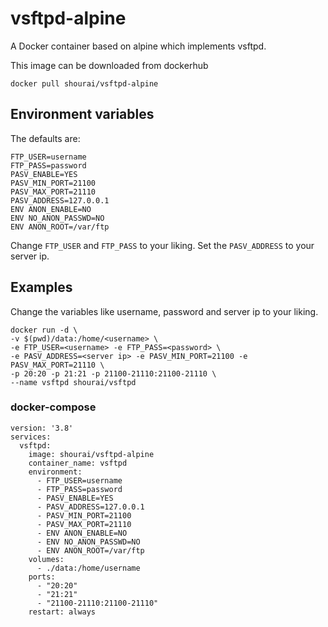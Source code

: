 # vsftpd-alpine

A Docker container based on alpine which implements vsftpd.

This image can be downloaded from dockerhub
```
docker pull shourai/vsftpd-alpine
```

## Environment variables

The defaults are:
```
FTP_USER=username
FTP_PASS=password
PASV_ENABLE=YES
PASV_MIN_PORT=21100
PASV_MAX_PORT=21110
PASV_ADDRESS=127.0.0.1
ENV ANON_ENABLE=NO
ENV NO_ANON_PASSWD=NO
ENV ANON_ROOT=/var/ftp
```
Change `FTP_USER` and `FTP_PASS` to your liking.
Set the `PASV_ADDRESS` to your server ip.


## Examples

Change the variables like username, password and server ip to your liking.

```
docker run -d \
-v $(pwd)/data:/home/<username> \
-e FTP_USER=<username> -e FTP_PASS=<password> \
-e PASV_ADDRESS=<server ip> -e PASV_MIN_PORT=21100 -e PASV_MAX_PORT=21110 \
-p 20:20 -p 21:21 -p 21100-21110:21100-21110 \
--name vsftpd shourai/vsftpd
```

### docker-compose
```
version: '3.8'
services:
  vsftpd:
    image: shourai/vsftpd-alpine
    container_name: vsftpd
    environment:
      - FTP_USER=username
      - FTP_PASS=password
      - PASV_ENABLE=YES
      - PASV_ADDRESS=127.0.0.1
      - PASV_MIN_PORT=21100
      - PASV_MAX_PORT=21110
      - ENV ANON_ENABLE=NO
      - ENV NO_ANON_PASSWD=NO
      - ENV ANON_ROOT=/var/ftp
    volumes:
      - ./data:/home/username
    ports:
      - "20:20"
      - "21:21"
      - "21100-21110:21100-21110"
    restart: always
```
